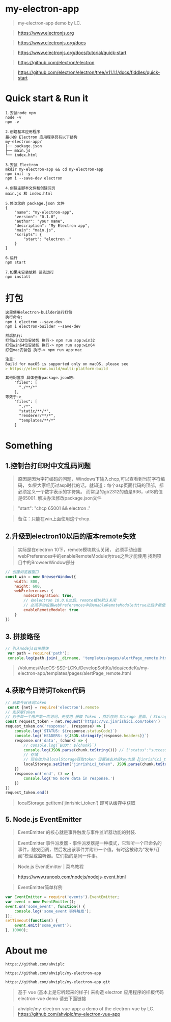 # my-electron-app

> my-electron-app demo by LC.

> https://www.electronjs.org

> https://www.electronjs.org/docs

> https://www.electronjs.org/docs/tutorial/quick-start

> https://github.com/electron/electron

> https://github.com/electron/electron/tree/v11.1.1/docs/fiddles/quick-start

# Quick start & Run it

```
1.安装node npm
node -v
npm -v

2.创建基本应用程序
最小的 Electron 应用程序具有以下结构
my-electron-app/
├── package.json
├── main.js
└── index.html

3.安装 Electron
mkdir my-electron-app && cd my-electron-app
npm init -y
npm i --save-dev electron

4.创建主脚本文件和创建网页
main.js 和 index.html

5.修改您的 package.json 文件
{
    "name": "my-electron-app",
    "version": "0.1.0",
    "author": "your name",
    "description": "My Electron app",
    "main": "main.js",
    "scripts": {
        "start": "electron ."
    }
}

6.运行
npm start

7.如果未安装依赖 请先运行
npm install
```

# 打包
```markdown
这里使用electron-builder进行打包
执行命令:
npm i electron --save-dev
npm i electron-builder --save-dev

然后执行:
打包win32位安装包 执行-> npm run app:win32
打包win64位安装包 执行-> npm run app:win64
打包mac安装包 执行-> npm run app:mac

注意:
Build for macOS is supported only on macOS, please see 
> https://electron.build/multi-platform-build

其他配置项 具体去看package.json吧:
    "files": [
      "./**/*"
    ],
等效于->
    "files": [
      "./*",
      "static/**/*",
      "renderer/**/*",
      "templates/**/*"
    ]
```

# Something

## 1.控制台打印时中文乱码问题

> 原因是因为字符编码的问题，Windows下输入chcp,可以查看到当前字符编码，
如果大家经历过asp时代的话，就知道：每个asp页面代码的顶部，都必须定义一个数字表示的字符集。
而常见的gb2312的值是936，utf8的值是65001.
解决办法修改package.json文件

>  "start": "chcp 65001 && electron ."

> 备注：只能在win上面使用这个chcp.

## 2.升级到electron10以后的版本remote失效

> 实际是在electron 10下，remote模块默认关闭， 必须手动设置webPreferences中的enableRemoteModule为true之后才能使用
找到项目中的BrowserWindow部分

```javascript
// 创建浏览器窗口
const win = new BrowserWindow({
    width: 800,
    height: 600,
    webPreferences: {
        nodeIntegration: true,
        // 在electron 10.0.0之后，remote模块默认关闭
        // 必须手动设置webPreferences中的enableRemoteModule为true之后才能使用
        enableRemoteModule: true
    }
})
```

## 3. 拼接路径

```javascript
// 引入nodejs自带模块
 var path = require('path');
 console.log(path.join(__dirname, 'templates/pages/alertPage_remote.html'))
```

> /Volumes/MacOS-SSD-LCKu/DevelopSoftKu/idea/codeKu/my-electron-app/templates/pages/alertPage_remote.html

## 4.获取今日诗词Token代码

```javascript
// 获取今日诗词token
 const {net} = require('electron').remote
// 先获取Token
// 对于每一个用户第一次访问，先使用 获取 Token ，然后存到 Storage 里面。（ Storage 表示一些长效的储存机制，如 localStorage ，您 不应该存储到运行内存 中）
const request_token = net.request('https://v2.jinrishici.com/token')
request_token.on('response', (response) => {
    console.log(`STATUS: ${response.statusCode}`)
    console.log(`HEADERS: ${JSON.stringify(response.headers)}`)
    response.on('data', (chunk) => {
        // console.log(`BODY: ${chunk}`)
        console.log(JSON.parse(chunk.toString())) // {"status":"success","data":"7yzsEYo2vZ3zwBG+yfTtWtblmvFbz7QD"}
        // 存储
        // 现在改为从localStorage获取token 设置进去对应key为是【jinrishici_token】 
        localStorage.setItem("jinrishici_token", JSON.parse(chunk.toString()).data);
    })
    response.on('end', () => {
        console.log('No more data in response.')
    })
})
request_token.end()
```
> localStorage.getItem('jinrishici_token') 即可从缓存中获取

## 5. Node.js EventEmitter

> EventEmitter 的核心就是事件触发与事件监听器功能的封装.

> EventEmitter 事件派发器 - 事件派发器是一种模式，它监听一个已命名的事件，触发回调，然后发出该事件并附带一个值。有时这被称为“发布/订阅”模型或监听器。它们指的是同一件事。

> Node.js EventEmitter | 菜鸟教程

> https://www.runoob.com/nodejs/nodejs-event.html

> EventEmitter简单样例

```javascript
var EventEmitter = require('events').EventEmitter;
var event = new EventEmitter();
event.on('some_event', function() {
    console.log('some_event 事件触发');
});
setTimeout(function() {
    event.emit('some_event');
}, 10000);
```

# About me

```
https://github.com/ahviplc

https://github.com/ahviplc/my-electron-app

https://github.com/ahviplc/my-electron-app.git
```

> 基于 vue (基本上是它听起来的样子) 来构造 electron 应用程序的样板代码 electron-vue demo 请去下面链接

> ahviplc/my-electron-vue-app: a demo of the electron-vue by LC.
https://github.com/ahviplc/my-electron-vue-app
